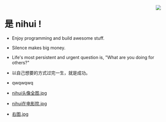
<img align="right" src="https://github.com/nihui/nihui/blob/master/patch.jpg?raw=true" />

# 是 nihui !

- Enjoy programming and build awesome stuff.

- Silence makes big money.

- Life's most persistent and urgent question is, "What are you doing for others?"

- 以自己想要的方式过完一生，就是成功。

- qwqwqwq

- [nihui头像全图.jpg](https://github.com/nihui/nihui/blob/master/nihui.jpg?raw=true)

- [nihui在电影院.jpg](https://github.com/nihui/nihui/blob/master/20200910.jpg?raw=true)

- [右图.jpg](https://github.com/nihui/nihui/blob/master/patch.jpg?raw=true)
